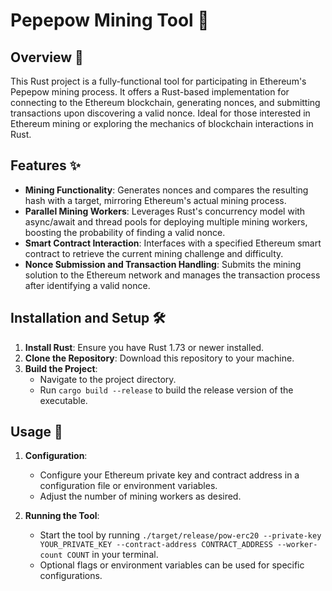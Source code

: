 # Pepepow Mining Tool 🚀

## Overview 📖

This Rust project is a fully-functional tool for participating in Ethereum's Pepepow mining process. It offers a Rust-based implementation for connecting to the Ethereum blockchain, generating nonces, and submitting transactions upon discovering a valid nonce. Ideal for those interested in Ethereum mining or exploring the mechanics of blockchain interactions in Rust.

## Features ✨

- **Mining Functionality**: Generates nonces and compares the resulting hash with a target, mirroring Ethereum's actual mining process.
- **Parallel Mining Workers**: Leverages Rust's concurrency model with async/await and thread pools for deploying multiple mining workers, boosting the probability of finding a valid nonce.
- **Smart Contract Interaction**: Interfaces with a specified Ethereum smart contract to retrieve the current mining challenge and difficulty.
- **Nonce Submission and Transaction Handling**: Submits the mining solution to the Ethereum network and manages the transaction process after identifying a valid nonce.

## Installation and Setup 🛠️

1. **Install Rust**: Ensure you have Rust 1.73 or newer installed.
2. **Clone the Repository**: Download this repository to your machine.
3. **Build the Project**:
   - Navigate to the project directory.
   - Run `cargo build --release` to build the release version of the executable.

## Usage 🚀

1. **Configuration**:

   - Configure your Ethereum private key and contract address in a configuration file or environment variables.
   - Adjust the number of mining workers as desired.

2. **Running the Tool**:
   - Start the tool by running `./target/release/pow-erc20 --private-key YOUR_PRIVATE_KEY --contract-address CONTRACT_ADDRESS --worker-count COUNT` in your terminal.
   - Optional flags or environment variables can be used for specific configurations.

